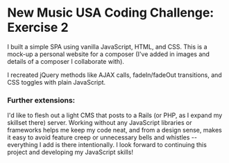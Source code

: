 # New Music USA Coding Challenge: Exercise 2

I built a simple SPA using vanilla JavaScript, HTML, and CSS. This is a mock-up a personal website for a composer (I've added in images and details of a composer I collaborate with).

I recreated jQuery methods like AJAX calls, fadeIn/fadeOut transitions, and CSS toggles with plain JavaScript.

### Further extensions:
I'd like to flesh out a light CMS that posts to a Rails (or PHP, as I expand my skillset there) server. Working without any JavaScript libraries or frameworks helps me keep my code neat, and from a design sense, makes it easy to avoid feature creep or unnecessary bells and whistles -- everything I add is there intentionally.
I look forward to continuing this project and developing my JavaScript skills!
